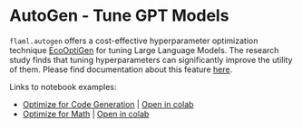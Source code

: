 # AutoGen - Tune GPT Models

`flaml.autogen` offers a cost-effective hyperparameter optimization technique [EcoOptiGen](https://arxiv.org/abs/2303.04673) for tuning Large Language Models. The research study finds that tuning hyperparameters can significantly improve the utility of them.
Please find documentation about this feature [here](https://microsoft.github.io/autogen/docs/Use-Cases/#enhanced-inference).

Links to notebook examples:
* [Optimize for Code Generation](https://github.com/microsoft/FLAML/blob/main/notebook/autogen_openai_completion.ipynb) | [Open in colab](https://colab.research.google.com/github/microsoft/FLAML/blob/main/notebook/autogen_openai_completion.ipynb)
* [Optimize for Math](https://github.com/microsoft/FLAML/blob/main/notebook/autogen_chatgpt_gpt4.ipynb) | [Open in colab](https://colab.research.google.com/github/microsoft/FLAML/blob/main/notebook/autogen_chatgpt_gpt4.ipynb)
